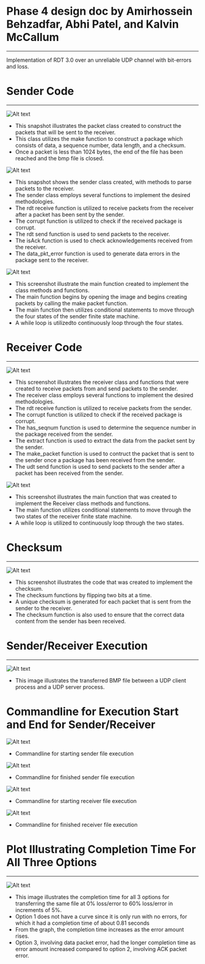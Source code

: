 # Phase 4 design doc by Amirhossein Behzadfar, Abhi Patel, and Kalvin McCallum
___
Implementation of RDT 3.0  over an unreliable UDP channel with bit-errors and loss. 

# Sender Code
___
![Alt text](imgs/Packet_Class.png?raw=true "Optional Title")
* This snapshot illustrates the packet class created to construct the packets that will be sent to the receiver.
* This class utilizes the make function to construct a package which consists of data, a sequence number, data length, and a checksum.
* Once a packet is less than 1024 bytes, the end of the file has been reached and the bmp file is closed.

![Alt text](imgs/Sender_Class.png?raw=true "Optional Title")
* This snapshot shows the sender class created, with methods to parse packets to the receiver.
* The sender class employs several functions to implement the desired methodologies.
* The rdt receive function is utilized to receive packets from the receiver after a packet has been sent by the sender.
* The corrupt function is utilized to check if the received package is corrupt.
* The rdt send function is used to send packets to the receiver.
* The isAck function is used to check acknowledgements received from the receiver.
* The data_pkt_error function is used to generate data errors in the package sent to the receiver.

![Alt text](imgs/Sender_Main.png?raw=true "Optional Title")
* This screenshot illustrate the main function created to implement the class methods and functions.
* The main function begins by opening the image and begins creating packets by calling the make packet function.
* The main function then utilizes conditional statements to move through the four states of the sender finite state machine.
* A while loop is utilizedto continuously loop through the four states.

# Receiver Code
___
![Alt text](imgs/Receiver_Class.png?raw=true "Optional Title")
* This screenshot illustrates the receiver class and functions that were created to receive packets from and send packets to the sender.
* The receiver class employs several functions to implement the desired methodologies.
* The rdt receive function is utilized to receive packets from the sender. 
* The corrupt function is utilized to check if the received package is corrupt. 
* The has_seqnum function is used to determine the sequence number in the package received from the sender.
* The extract function is used to extract the data from the packet sent by the sender.
* The make_packet function is used to contruct the packet that is sent to the sender once a package has been received from the sender.
* The udt send function is used to send packets to the sender after a packet has been received from the sender.

![Alt text](imgs/Receiver_Main.png?raw=true "Optional Title")
* This screenshot illustrates the main function that was created to implement the Receiver class methods and functions.
* The main function utilizes conditional statements to move through the two states of the receiver finite state machine.
* A while loop is utilized to continuously loop through the two states.

# Checksum
___
![Alt text](imgs/Checksum.png?raw=true "Optional Title")
* This screenshot illustrates the code that was created to implement the checksum.
* The checksum functions by flipping two bits at a time.
* A unique checksum is generated for each packet that is sent from the sender to the receiver.
* The checksum function is also used to ensure that the correct data content from the sender has been received.

# Sender/Receiver Execution
___
![Alt text](imgs/Sender_Receiver_Execution.png?raw=true "Optional Title")
* This image illustrates the transferred BMP file between a UDP client process and a UDP server process.

# Commandline for Execution Start and End for Sender/Receiver
![Alt text](imgs/ExecutionStart_Sender.jpg?raw=true "Optional Title")
* Commandline for starting sender file execution

![Alt text](imgs/ExecutionEnd_Sender.jpg?raw=true "Optional Title")
* Commandline for finished sender file execution

![Alt text](imgs/ExecutionStart_Receiver.jpg?raw=true "Optional Title")
* Commandline for starting receiver file execution

![Alt text](imgs/ExecutionEnd_Receiver.jpg?raw=true "Optional Title")
* Commandline for finished receiver file execution


#  Plot Illustrating Completion Time For All Three Options  
___
![Alt text](imgs/CompletionTimeGraph.jpg?raw=true "Optional Title")
* This image illustrates the completion time for all 3 options for transferring the same file at 0% loss/error to 60% loss/error in increments of 5%.
* Option 1 does not have a curve since it is only run with no errors, for which it had a completion time of about 0.81 seconds
* From the graph, the completion time increases as the error amount rises.
* Option 3, involving data packet error, had the longer completion time as error amount increased compared to option 2, involving ACK packet error.


